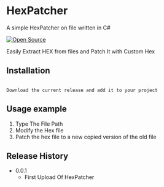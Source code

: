 # HexPatcher
 A simple HexPatcher on file written in C#


[![Open Source](https://badges.frapsoft.com/os/v1/open-source.svg?v=103)](https://opensource.org/)


Easily Extract HEX from files and Patch It with Custom Hex 

## Installation
```

Download the current release and add it to your project

```

## Usage example
1) Type The File Path
2) Modify the Hex file
3) Patch the hex file to a new copied version of the old file



## Release History

* 0.0.1
    * First Upload Of HexPatcher







